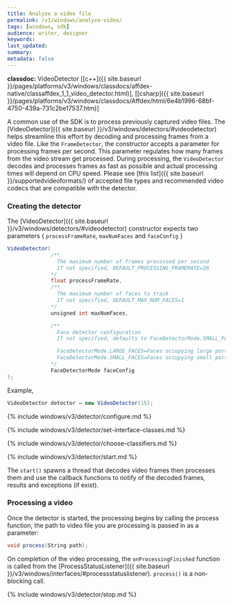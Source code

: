 ```yaml
---
title: Analyze a video file
permalink: /v3/windows/analyze-video/
tags: [windows, sdk]
audience: writer, designer
keywords:
last_updated:
summary:
metadata: false
---
```

**classdoc:** VideoDetector [[c++]({{ site.baseurl }}/pages/platforms/v3/windows/classdocs/affdex-native/classaffdex_1_1_video_detector.html)], [[csharp]({{ site.baseurl }}/pages/platforms/v3/windows/classdocs/Affdex/html/6e4b1996-68bf-4750-439a-731c2be17537.htm)]

A common use of the SDK is to process previously captured video files. The [VideoDetector]({{ site.baseurl }}/v3/windows/detectors/#videodetector) helps streamline this effort by decoding and processing frames from a video file. Like the `FrameDetector`, the constructor accepts a parameter for processing frames per second. This parameter regulates how many frames from the video stream get processed. During processing, the <code>VideoDetector</code> decodes and processes frames as fast as possible and actual processing times will depend on CPU speed. Please see [this list]({{ site.baseurl }}/supportedvideoformats/) of accepted file types and recommended video codecs that are compatible with the detector.

### Creating the detector
The [VideoDetector]({{ site.baseurl }}/v3/windows/detectors/#videodetector) constructor expects two parameters { `processFrameRate`, `maxNumFaces` and `faceConfig` }

```csharp
VideoDetector(
              /**
                The maximum number of frames processed per second
                If not specified, DEFAULT_PROCESSING_FRAMERATE=30
              */
              float processFrameRate,
              /**
                The maximum number of faces to track
                If not specified, DEFAULT_MAX_NUM_FACES=1
              */
              unsigned int maxNumFaces,

              /**
                Face detector configuration
                If not specified, defaults to FaceDetectorMode.SMALL_FACES

                FaceDetectorMode.LARGE_FACES=Faces occupying large portions of the photo
                FaceDetectorMode.SMALL_FACES=Faces occupying small portions of the photo
              */
              FaceDetectorMode faceConfig
);
```

Example,

```csharp
VideoDetector detector = new VideoDetector(15);
```
{% include windows/v3/detector/configure.md %}

{% include windows/v3/detector/set-interface-classes.md %}

{% include windows/v3/detector/choose-classifiers.md %}

{% include windows/v3/detector/start.md %}

The `start()` spawns a thread that decodes video frames then processes them and use the callback functions to notify of the decoded frames, results and exceptions (if exist).

### Processing a video
Once the detector is started, the processing begins by calling the process function, the path to video file you are processing is passed in as a parameter:  

```csharp
void process(String path);
```

On completion of the video processing, the `onProcessingFinished` function is called from the [ProcessStatusListener]({{ site.baseurl }}/v3/windows/interfaces/#processstatuslistener). `process()` is a non-blocking call.

{% include windows/v3/detector/stop.md %}
